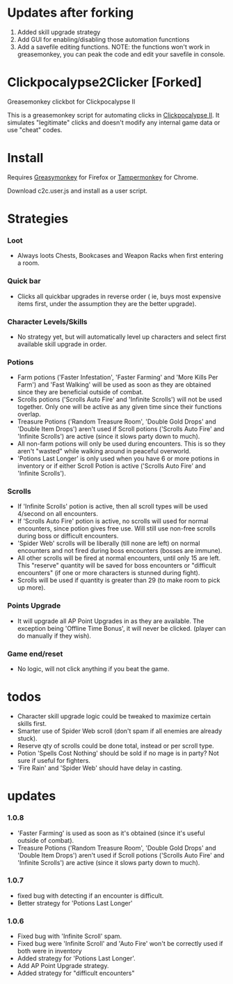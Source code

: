 # Updates after forking

1. Added skill upgrade strategy
2. Add GUI for enabling/disabling those automation funcntions
3. Add a savefile editing functions. NOTE: the functions won't work in greasemonkey, you can peak the code and edit your savefile in console.

# Clickpocalypse2Clicker [Forked]
Greasemonkey clickbot for Clickpocalypse II

This is a greasemonkey script for automating clicks in [Clickpocalypse II](http://minmaxia.com/c2/).  It simulates "legitimate" clicks and doesn't modify any internal game data or use "cheat" codes.

# Install

Requires [Greasymonkey](https://addons.mozilla.org/en-US/firefox/addon/greasemonkey/) for Firefox or [Tampermonkey](https://chrome.google.com/webstore/detail/tampermonkey/dhdgffkkebhmkfjojejmpbldmpobfkfo?hl=en) for Chrome. 

Download c2c.user.js and install as a user script.

# Strategies  

### Loot

* Always loots Chests, Bookcases and Weapon Racks when first entering a room.

### Quick bar

* Clicks all quickbar upgrades in reverse order ( ie, buys most expensive items first, under the assumption they are the better upgrade).

### Character Levels/Skills

* No strategy yet, but will automatically level up characters and select first available skill upgrade in order.

### Potions
* Farm potions ('Faster Infestation', 'Faster Farming' and 'More Kills Per Farm') and 'Fast Walking' will be used as soon as they are obtained since they are beneficial outside of combat.
* Scrolls potions ('Scrolls Auto Fire' and 'Infinite Scrolls') will not be used together.  Only one will be active as any given time since their functions overlap.
* Treasure Potions ('Random Treasure Room', 'Double Gold Drops' and 'Double Item Drops') aren't used if Scroll potions ('Scrolls Auto Fire' and 'Infinite Scrolls') are active (since it slows party down to much).  
* All non-farm potions will only be used during encounters.  This is so they aren't "wasted" while walking around in peaceful overworld.
* 'Potions Last Longer' is only used when you have 6 or more potions in inventory or if either Scroll Potion is active ('Scrolls Auto Fire' and 'Infinite Scrolls').

### Scrolls
* If 'Infinite Scrolls' potion is active, then all scroll types will be used 4/second on all encounters.
* If 'Scrolls Auto Fire' potion is active, no scrolls will used for normal encounters, since potion gives free use.  Will still use non-free scrolls during boss or difficult encounters.
* 'Spider Web' scrolls will be liberally (till none are left) on normal encounters and not fired during boss encounters (bosses are immune).
* All other scrolls will be fired at normal encounters, until only 15 are left.  This "reserve" quantity will be saved for boss encounters or "difficult encounters" (if one or more characters is stunned during fight).
* Scrolls will be used if quantity is greater than 29 (to make room to pick up more).

### Points Upgrade
* It will upgrade all AP Point Upgrades in as they are available.  The exception being 'Offline Time Bonus', it will never be clicked. (player can do manually if they wish).

### Game end/reset

* No logic, will not click anything if you beat the game.

# todos

* Character skill upgrade logic could be tweaked to maximize certain skills first.
* Smarter use of Spider Web scroll (don't spam if all enemies are already stuck).
* Reserve qty of scrolls could be done total, instead or per scroll type.
* Potion 'Spells Cost Nothing' should be sold if no mage is in party?  Not sure if useful for fighters.
* 'Fire Rain' and 'Spider Web' should have delay in casting.

# updates

### 1.0.8
* 'Faster Farming' is used as soon as it's obtained (since it's useful outside of combat).
* Treasure Potions ('Random Treasure Room', 'Double Gold Drops' and 'Double Item Drops') aren't used if Scroll potions ('Scrolls Auto Fire' and 'Infinite Scrolls') are active (since it slows party down to much).  


### 1.0.7

* fixed bug with detecting if an encounter is difficult.
* Better strategy for 'Potions Last Longer'

### 1.0.6

* Fixed bug with 'Infinite Scroll' spam.
* Fixed bug were 'Infinite Scroll' and 'Auto Fire' won't be correctly used if both were in inventory
* Added strategy for 'Potions Last Longer'.
* Add AP Point Upgrade strategy.
* Added strategy for "difficult encounters"



